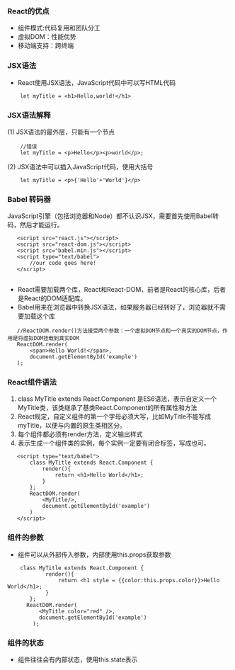 ### React的优点
-  组件模式:代码复用和团队分工
-  虚拟DOM：性能优势
-  移动端支持：跨终端

### JSX语法
- React使用JSX语法，JavaScript代码中可以写HTML代码
```
    let myTitle = <h1>Hello,world!</h1>
```

### JSX语法解释
(1) JSX语法的最外层，只能有一个节点
```
    //错误
    let myTitle = <p>Hello</p><p>world</p>;
```
(2) JSX语法中可以插入JavaScript代码，使用大括号
```
    let myTitle = <p>{'Hello'+'World'}</p>
```
### Babel 转码器
 JavaScript引擎（包括浏览器和Node）都不认识JSX，需要首先使用Babel转码，然后才能运行。
 ```
    <script src="react.js"></script>
    <script src="react-dom.js"></script>
    <script src="babel.min.js"></script>
    <script type="text/babel">
        //our code goes here!
    </script>
   
 ```
 -  React需要加载两个库，React和React-DOM，前者是React的核心库，后者是React的DOM适配库。
 -  Babel用来在浏览器中转换JSX语法，如果服务器已经转好了，浏览器就不需要加载这个库
 ```
    //ReactDOM.render()方法接受两个参数：一个虚拟DOM节点和一个真实的DOM节点，作用是将虚拟DOM挂载到真实DOM
    ReactDOM.render(
        <span>Hello World!</span>,
        document.getElementById('example')
    );
 ```
 ### React组件语法

 1. class MyTitle extends React.Component 是ES6语法，表示自定义一个MyTitle类，该类继承了基类React.Component的所有属性和方法
 2. React规定，自定义组件的第一个字母必须大写，比如MyTitle不能写成myTitle，以便与内置的原生类相区分。
 3. 每个组件都必须有render方法，定义输出样式
 4. <MyTitle/>表示生成一个组件类的实例，每个实例一定要有闭合标签，写成<MyTitle></MyTitle>也可。
 ```
    <script type="text/babel">
        class MyTitle extends React.Component {
            render(){
                return <h1>Hello World</h1>;
            }
        };
        ReactDOM.render(
            <MyTitle/>,
            document.getElementById('example')
        )
    </script>
 ```
### 组件的参数
- 组件可以从外部传入参数，内部使用this.props获取参数
```
    class MyTitle extends React.Component {
            render(){
                return <h1 style = {{color:this.props.color}}>Hello World</h1>;
            }
       };
      ReactDOM.render(
          <MyTitle color="red" />,
          document.getElementById('example')
        );
```
### 组件的状态
- 组件往往会有内部状态，使用this.state表示


